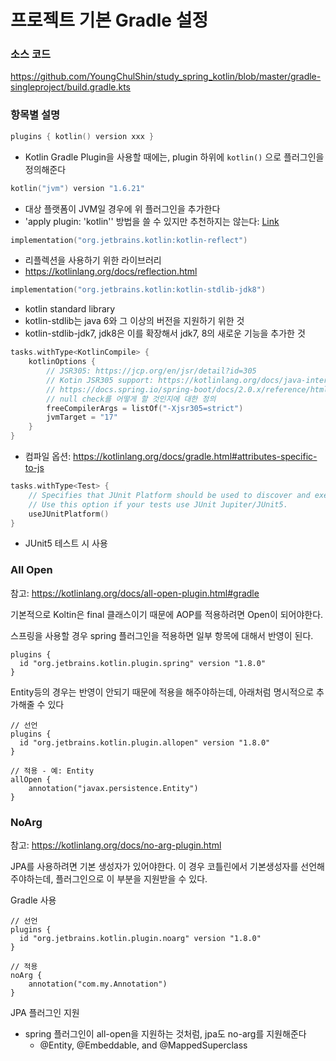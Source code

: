# 프로젝트 기본 Gradle 설정
### 소스 코드
https://github.com/YoungChulShin/study_spring_kotlin/blob/master/gradle-singleproject/build.gradle.kts

### 항목별 설명
```kotlin
plugins { kotlin() version xxx }
```
- Kotlin Gradle Plugin을 사용할 때에는, plugin 하위에 `kotlin()` 으로 플러그인을 정의해준다

```kotlin
kotlin("jvm") version "1.6.21"
```
- 대상 플랫폼이 JVM일 경우에 위 플러그인을 추가한다
- 'apply plugin: 'kotlin'' 방법을 쓸 수 있지만 추천하지는 않는다: [Link](https://kotlinlang.org/docs/gradle.html#using-the-gradle-kotlin-dsl)

```kotlin
implementation("org.jetbrains.kotlin:kotlin-reflect")
```
- 리플렉션을 사용하기 위한 라이브러리
- https://kotlinlang.org/docs/reflection.html

```kotlin
implementation("org.jetbrains.kotlin:kotlin-stdlib-jdk8")
```
- kotlin standard library
- kotlin-stdlib는 java 6와 그 이상의 버전을 지원하기 위한 것
- kotlin-stdlib-jdk7, jdk8은 이를 확장해서 jdk7, 8의 새로운 기능을 추가한 것

```kotlin
tasks.withType<KotlinCompile> {
    kotlinOptions {
        // JSR305: https://jcp.org/en/jsr/detail?id=305
        // Kotin JSR305 support: https://kotlinlang.org/docs/java-interop.html#jsr-305-support
        // https://docs.spring.io/spring-boot/docs/2.0.x/reference/html/boot-features-kotlin.html
        // null check를 어떻게 할 것인지에 대한 정의
        freeCompilerArgs = listOf("-Xjsr305=strict")
        jvmTarget = "17"
    }
}
```
- 컴파일 옵션: https://kotlinlang.org/docs/gradle.html#attributes-specific-to-js

```kotlin
tasks.withType<Test> {
    // Specifies that JUnit Platform should be used to discover and execute the tests with additional configuration.
    // Use this option if your tests use JUnit Jupiter/JUnit5.
    useJUnitPlatform()
}
```
- JUnit5 테스트 시 사용

### All Open
참고: https://kotlinlang.org/docs/all-open-plugin.html#gradle

기본적으로 Koltin은 final 클래스이기 때문에 AOP를 적용하려면 Open이 되어야한다. 

스프링을 사용할 경우 spring 플러그인을 적용하면 일부 항목에 대해서 반영이 된다. 
```
plugins {
  id "org.jetbrains.kotlin.plugin.spring" version "1.8.0"
}
```

Entity등의 경우는 반영이 안되기 때문에 적용을 해주야하는데, 아래처럼 명시적으로 추가해줄 수 있다
```
// 선언
plugins {
  id "org.jetbrains.kotlin.plugin.allopen" version "1.8.0"
}

// 적용 - 예: Entity
allOpen {
    annotation("javax.persistence.Entity")
}
```

### NoArg
참고: https://kotlinlang.org/docs/no-arg-plugin.html

JPA를 사용하려면 기본 생성자가 있어야한다. 이 경우 코틀린에서 기본생성자를 선언해주야하는데, 플러그인으로 이 부분을 지원받을 수 있다.

Gradle 사용
```
// 선언
plugins {
  id "org.jetbrains.kotlin.plugin.noarg" version "1.8.0"
}

// 적용
noArg {
    annotation("com.my.Annotation")
}
```

JPA 플러그인 지원
- spring 플러그인이 all-open을 지원하는 것처럼, jpa도 no-arg를 지원해준다
   - @Entity, @Embeddable, and @MappedSuperclass